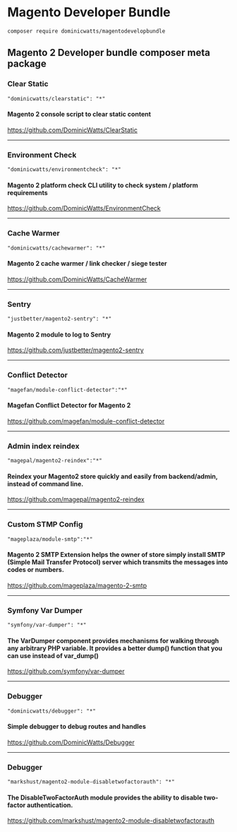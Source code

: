 # Magento Developer Bundle

`composer require dominicwatts/magentodevelopbundle`

## Magento 2 Developer bundle composer meta package

### Clear Static

    "dominicwatts/clearstatic": "*"

#### Magento 2 console script to clear static content

https://github.com/DominicWatts/ClearStatic 
   
---

### Environment Check
   
    "dominicwatts/environmentcheck": "*"
    
#### Magento 2 platform check CLI utility to check system / platform requirements
  
https://github.com/DominicWatts/EnvironmentCheck

---

### Cache Warmer
   
    "dominicwatts/cachewarmer": "*"
    
#### Magento 2 cache warmer / link checker / siege tester 
  
https://github.com/DominicWatts/CacheWarmer
    
---

### Sentry
    
    "justbetter/magento2-sentry": "*"
    
#### Magento 2 module to log to Sentry

https://github.com/justbetter/magento2-sentry

---

### Conflict Detector

    "magefan/module-conflict-detector":"*"
    
#### Magefan Conflict Detector for Magento 2

https://github.com/magefan/module-conflict-detector

---

### Admin index reindex

    "magepal/magento2-reindex":"*"

#### Reindex your Magento2 store quickly and easily from backend/admin, instead of command line. 

https://github.com/magepal/magento2-reindex

---

### Custom STMP Config

    "mageplaza/module-smtp":"*"
    
#### Magento 2 SMTP Extension helps the owner of store simply install SMTP (Simple Mail Transfer Protocol) server which transmits the messages into codes or numbers.

https://github.com/mageplaza/magento-2-smtp

---

### Symfony Var Dumper

    "symfony/var-dumper": "*"
    
#### The VarDumper component provides mechanisms for walking through any arbitrary PHP variable. It provides a better dump() function that you can use instead of var_dump()

https://github.com/symfony/var-dumper

---

### Debugger

    "dominicwatts/debugger": "*"
    
#### Simple debugger to debug routes and handles

https://github.com/DominicWatts/Debugger

---

### Debugger

    "markshust/magento2-module-disabletwofactorauth": "*"
    
#### The DisableTwoFactorAuth module provides the ability to disable two-factor authentication. 

https://github.com/markshust/magento2-module-disabletwofactorauth